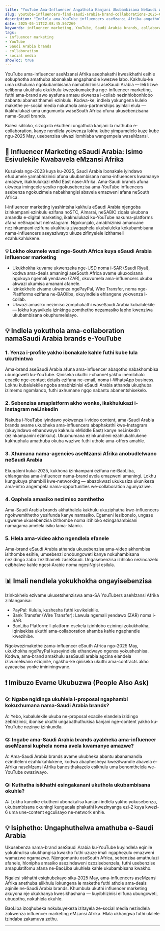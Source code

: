 ```yaml
---
title: "YouTube Ama-Influencer Angathola Kanjani Ukubambisana NeSaudi Arabia Brands eMzansi Afrika"
slug: youtube-influencers-find-saudi-arabia-brand-collaborations-2025-05-11
description: "Indlela ama-YouTube influencers aseMzansi Afrika angathola ngayo amathuba okubambisana namabhizinisi aseSaudi Arabia usebenzisa influencer marketing, social media, nokuhlela ngokubambisana okwenzelwa izimakethe zomhlaba."
date: 2025-05-11T22:08:45.567260
keywords: influencer marketing, YouTube, Saudi Arabia brands, collaboration, social media
tags:
- influencer marketing
- YouTube
- Saudi Arabia brands
- collaboration
- social media
showToc: true
---
```


YouTube ama-influencer aseMzansi Afrika asephakathi kwesikhathi esihle sokuphotha amathuba abonakala engaphandle kwezwe labo. Kakhulu-ke uma ukhuluma ngokubambisana namabhizinisi aseSaudi Arabia — leli lizwe selibona ukukhula okukhulu kwezokumaketha nge-influencer marketing, futhi ama-brand awo ayafuna amasu okwenza i-collab nezinhlobonhlobo zabantu abanezithameli ezinkulu. Kodwa-ke, indlela yokungena kulelo makethe ye-social media nokuthola ama-partnerships ayihlali elula — ikakhulukazi uma ungumuntu waseSouth Africa ofuna ukusebenzisana nama-Saudi brands.

Kulesi sihloko, sizogxila ekutheni ungathola kanjani la mathuba e-collaboration, kanye nendlela yokwenza lokhu kube yimpumelelo kuze kube ngu-2025 May, usebenzisa ulwazi lomhlaba wangempela waseMzansi.

## 📢 Influencer Marketing eSaudi Arabia: Isimo Esivulekile Kwabavela eMzansi Afrika

Kusukela ngo-2023 kuya ku-2025, Saudi Arabia ibonakale iyindawo efudumele yamabhizinisi afuna ukubambisana nama-influencers kwamanye amazwe, ikakhulukazi eMid East nase-Afrika. Ama-Saudi brands afuna ukweqa imingcele yesiko ngokusebenzisa ama-YouTube influencers asebenza ngokuzimela nabakhangisi abavela emazweni afana neSouth Africa.

I-influencer marketing iyashintsha kakhulu eSaudi Arabia njengoba izinkampani ezinkulu ezifana noSTC, Almarai, neSABIC ziqala ukubona amandla e-digital marketing, ikakhulukazi ku-YouTube nakuma-platforms afana neSnapchat neInstagram. Ngokunjalo, amabhizinisi amancane nezinkampani ezifuna ukukhula ziyaqaphela ukubaluleka kokubambisana nama-influencers aseyaziwayo ukuze zifinyelele izithameli ezahlukahlukene.

### 💡 Lokho okumele wazi nge-South Africa kuya eSaudi Arabia influencer marketing

- Ukukhokha kuvame ukwenzeka nge-USD noma i-SAR (Saudi Riyal), kodwa ama-deals amaningi aseSouth Africa avame ukuxoxisana ngokuya ngemali yendawo (ZAR), okuvumela ama-influencers ukuba akwazi ukumisa amanani afanele.
- Izinkokhelo zivame ukwenza ngePayPal, Wire Transfer, noma nge-Platfforms ezifana ne-BAOliba, okuyindlela ehlangene yokwenza i-collab.
- Ukwazi amasiko nezimiso zomphakathi waseSaudi Arabia kubalulekile — lokhu kuyavikela izinkinga zomthetho nezamasiko lapho kwenziwa ukubambisana okuphumelelayo.

## 💡 Indlela yokuthola ama-collaboration namaSaudi Arabia brands e-YouTube

### 1. Yenza i-profile yakho ibonakale kahle futhi kube lula ukuthintwa

Ama-brand aseSaudi Arabia afuna ama-influencer abaqotho nabakhombisa ubungcweti ku-YouTube. Qiniseka ukuthi i-channel yakho inemibhalo ecacile nge-contact details ezifana ne-email, noma i-WhatsApp business. Lokhu kubalulekile ngoba amabhizinisi eSaudi Arabia athanda ukuqhuba izimemo ngomlando, futhi axhumane ngqo nabantu abanentshisekelo.

### 2. Sebenzisa amaplatform akho wonke, ikakhulukazi i-Instagram neLinkedIn

Nakuba i-YouTube iyindawo yokwenza i-video content, ama-Saudi Arabia brands avame ukubheka ama-influencers abaphakathi kwe-Instagram (okuyindawo ethandwayo kakhulu eMiddle East) kanye neLinkedIn (ezinkampanini ezinkulu). Ukuxhumana ezinkundleni ezahlukahlukene kukhuphula amathuba okuba waziwe futhi uthole ama-offers amahle.

### 3. Xhumana nama-agencies aseMzansi Afrika anobudlelwano neSaudi Arabia

Ekuqaleni kuka-2025, kukhona izinkampani ezifana ne-BaoLiba, ehlanganisa ama-influencer nama-brand avela emazweni amaningi. Lokhu kungukuya phambili kwe-networking — abazokwazi ukukusiza ukunikeza ama-intro angempela nama-opportunities we-collaboration agunyaziwe.

### 4. Qaphela amasiko nezimiso zomthetho

Ama-Saudi Arabia brands akhathalela kakhulu ukuziphatha kwe-influencers ngokwemithetho yesifunda kanye namasiko. Egameni lesibonelo, ungase ugweme ukusebenzisa izithombe noma izihloko ezingahambisani namagama amelela isiko lama-Islamic.

### 5. Hlela ama-video akho ngendlela efanele

Ama-brand eSaudi Arabia athanda ukusebenzisa ama-video akhombisa isithombe esihle, umsebenzi onobungcweti kanye nokuhambisana nezidingo zabo zezithameli zaseSaudi. Ungasebenzisa izihloko nezincazelo ezibhalwe kahle ngesi-Arabic noma ngesiNgisi esilula.

## 📊 Imali nendlela yokukhokha ongayisebenzisa

Izinkokhelo ezivame ukusetshenziswa ama-SA YouTubers aseMzansi Afrika zihlanganisa:

- PayPal: Kulula, kushesha futhi kuvikelekile.  
- Bank Transfer (Wire Transfer): Lawula ngemali yendawo (ZAR) noma i-SAR.  
- BaoLiba Platform: I-platform esekela izinhlobo eziningi zokukhokha, iqinisekisa ukuthi ama-collaboration ahamba kahle ngaphandle kwezihibe.

Ngokwezimakethe zama-influencer eSouth Africa ngo-2025 May, ukukhokha ngePayPal kuseyindlela ethandwayo ngenxa yokusheshisa. Kodwa, ama-brand amakhulu aseSaudi arabia agcina elandela izivumelwano eziqinile, ngakho-ke qiniseka ukuthi ama-contracts akho ayacacisa yonke imininingwane.

## ❗ Imibuzo Evame Ukubuzwa (People Also Ask)

### Q: Ngabe ngidinga ukuhlela i-proposal ngaphambi kokuxhumana nama-Saudi Arabia brands?

A: Yebo, kubalulekile ukuba ne-proposal ecacile elandela izidingo zebhizinisi, ibonise ukuthi ungabathuthukisa kanjani nge-content yakho ku-YouTube nezinye izinkundla.

### Q: Ingabe ama-Saudi Arabia brands ayabheka ama-influencer aseMzansi kuphela noma avela kwamanye amazwe?

A: Ama-Saudi Arabia brands avame ukubheka abantu abanamandla ezindleleni ezahlukahlukene, kodwa abaphesheya kwezilwandle abavela e-Afrika naseMzansi Afrika banesithakazelo esikhulu uma benomthelela we-YouTube owaziwayo.

### Q: Kuthatha isikhathi esingakanani ukuthola ukubambisana okuhle?

A: Lokhu kuncike ekutheni ubonakalisa kanjani indlela yakho yokusebenza, ukubambisana okuningi kungaqala phakathi kwezinyanga ezi-2 kuya kwezi-6 uma une-content egculisayo ne-network enhle.

## 💡 Isiphetho: Ungaphuthelwa amathuba e-Saudi Arabia

Ukusebenza nama-brand aseSaudi Arabia ku-YouTube kuyindlela eqinile yokukhulisa ukukhangisa kwakho futhi uzuze imali ngaphezulu emazweni wamazwe ngamazwe. Njengomuntu oseSouth Africa, sebenzisa amathuluzi afanele, hlonipha amasiko asezindaweni ozozisebenzela, futhi usebenzise amapulatifomu afana ne-BaoLiba ukuhlela kahle ukubambisana kwakho.

Ngalesi sikhathi esiqhubekayo sika-2025 May, ama-influencers aseMzansi Afrika anethuba elikhulu lokungena le makethe futhi athole ama-deals aqinile ne-Saudi Arabia brands. Khumbula ukuthi influencer marketing akuyona nje ukukhanya kwesikhashana — kuyibhizinisi elifuna ubungcweti, ubuqotho, nokuhlela okuhle.

BaoLiba izoqhubeka nokubuyekeza izitayela ze-social media nezindlela zokwenza influencer marketing eMzansi Afrika. Hlala ukhangwa futhi ulalele izindaba zakamuva zethu.

---
